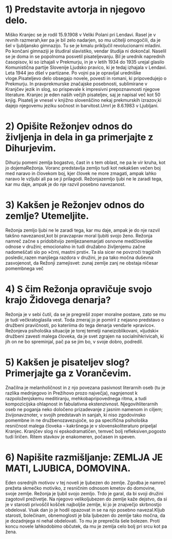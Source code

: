 
# 1) Predstavite avtorja in njegovo delo.

Miško Kranjec se je rodil 15.9.1908 v Veliki Polani pri Lendavi. Rasel je v revnih razmerah,ker pa je bil zelo nadarjen, so mu učitelji omogočili, da je šel v ljubljansko gimnazijo. Tu se je kmalu priključil revolucionarni mladini. Po končani gimnaziji je študiral slavistiko, vendar študija ni dokončal. Naselil se je doma in se popolnoma posvetil pisateljevanju. Bil je urednik naprednih  časopisov, ki so izhajali  v Prekmurju,  in je v letih  1934 do 1935 urejal  glasilo Komunistična partije Slovenije Ljudsko pravico, ki je tedaj izhajala v Lendavi. Leta 1944 jeo dšel v partizane. Po vojni pa je opravljal uredniške vloge.Pisateljevo delo obsegajo novele, povesti in romani, ki pripovedujejo o Prekmurju. In pravprekmurske značajske posebnosti, sublimirane v Kranjčev jezik in slog, so prispevale   k impresivni prepoznavnosti njegove literature. Kranjec je eden naših večjih pisateljev, saj je napisal več kot 50 knjig. Pisatelj je vnesel v knjižno slovenščino nekaj prekmurskih izrazov,ki dajejo njegovemu jeziku sočnost in barvitost.Umrl je  8.6.1983 v Ljubljani.

# 2) Opišite Režonjev odnos do življenja in dela in ga primerjajte z Dihurjevim.

Dihurju   pomeni   zemlja   bogastvo,  čast   in   s   tem   oblast,   ne   pa   le   vir   kruha,   kot   jo   dojemaRežonja. Voranc predstavlja zemljo tudi kot nekakšen večen boj med naravo in človekom ­boj, kjer človek ne more zmagati, ampak lahko naravo le vzljubi ali pa se ji prilagodi. Režonjazemljo ljubi ne le zaradi tega, kar mu daje, ampak je do nje razvil posebno navezanost.

# 3) Kakšen je Režonjev odnos do zemlje? Utemeljite.

Režonja zemljo ljubi ne le zaradi tega, kar mu daje, ampak je do nje razvil takšno navezanost,kot   bi   pravzaprav   moral   ljubiti   svojo  ženo.   Režonja   namreč  začne   s   pridobitvijo   zemljezanemarjati osnovne medčloveške odnose v družini; emocionalno in tudi družabno življenjemu začne nadomeščati slo po »črni, mastni prsti«. Ta sla sicer ne povzroči tragičnih posledic,razen manjšega razdora v družini, je pa tako močna duševna zasvojenost, da Režonji zamejisvet: zunaj zemlje zanj ne obstaja ničesar pomembnega več

# 4) S čim Režonja opravičuje svojo krajo Židovega denarja?

Režonja je v sebi čutil, da se je pregrešil zoper moralne postave, zato se mu je tudi večkratoglasila vest. Toda zmeraj jo je pomiril z nejasno predstavo o družbeni pravičnosti, po kateriima do tega denarja vendarle »pravico«. Režonjeva psihološka situacije  je torej  temelji  naneizoblikovani,  »ljudski«  družbeni zavesti  malega  človeka,  da je  svet  zgrajen  na socialnihkrivicah, ki jih on ne bo spreminjal, pač pa se jim bo, v svoje dobro, podredil.

# 5) Kakšen je pisateljev slog? Primerjajte ga z Vorančevim.

Značilna   je   melanholičnost   in   z   njo   povezana   pasivnost   literarnih   oseb   (tu   je   razlika   mednjegovo in Prežihovo prozo največja), nagnjenost k razpoloženjskemu meditiranju, mehkobapripovednega ritma, a tudi kompozicijska ohlapnost in fabulativna ekstenzivnost. Njegovihliterarnih oseb ne poganja neko določeno prizadevanje z jasnim namenom in ciljem; živijonavznoter,   v   svojih   predstavah   in   sanjah,   ki   niso   zgodovinsko   pomembne   in   ne   družbenozavezujoče, so pa specifična psihološka resničnost malega človeka – kakršnega je v slovenskoliteraturo   pripeljal   Kranjec.     Kranjčev   slog   ni   epsko­dramatičen,   temveč  bolj   refleksiven,pogosto tudi liričen. Ritem stavkov je enakomeren, počasen in speven.

# 6) Napišite razmišljanje: ZEMLJA JE MATI, LJUBICA, DOMOVINA.

Eden   osrednjih   motivov   v   tej   noveli   je   ljubezen   do   zemlje.   Zgodba   je   namreč  prežeta   skmečko motiviko, z resničnim odnosom kmetov do domovine, svoje zemlje. Režonja je ljubil
svojo   zemljo.   Trdo   je   garal,   da   bi   svoji   družini   zagotovil   preživetje.   Na   njegovo   velikoljubezen do zemlje kaže dejstvo, da si je v starosti privoščil košček najboljše zemlje, ki jo je znajvečjo skrbnostjo obdeloval. Vsak dan jo je hodil opazovat in se na njo posebno navezal.Kljub   starosti,   bolečinam,   obnemoglosti   je   bila   ljubezen   do   zemlje   tako   močna,  da   je   dozadnjega  ni  nehal  obdelovati.   To  mu  je  preprečila  šele  bolezen.  Proti   koncu  novele   lahkodobimo občutek, da mu je zemlja celo bolj pri srcu kot pa žena.
